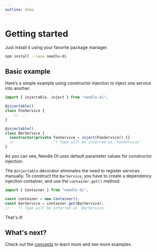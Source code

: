```yaml
---
outline: deep
---
```


# Getting started

Just install it using your favorite package manager.

```bash
npm install --save needle-di
```

## Basic example

Here’s a simple example using constructor injection to inject one service into another.

```typescript
import { injectable, inject } from "needle-di";

@injectable()
class FooService {
    // ...
}

@injectable()
class BarService {
  constructor(private fooService = inject(FooService)) {}
  //                  ^? Type will be inferred as `FooService`
}
```
As you can see, Needle DI uses default parameter values for constructor injection.

The `@injectable` decorator eliminates the need to register services manually. To construct the `BarService`, you have 
to create a dependency injection container, and use the `container.get()` method:

```typescript
import { Container } from "needle-di";

const container = new Container();
const barService = container.get(BarService);
//    ^? Type will be inferred as `BarService`
```

That's it!

## What's next?

Check out the [concepts](/concepts/binding) to learn more and see more examples.

